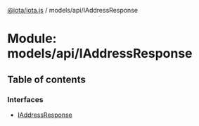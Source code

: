 [@iota/iota.js](../README.md) / models/api/IAddressResponse

# Module: models/api/IAddressResponse

## Table of contents

### Interfaces

- [IAddressResponse](../interfaces/models_api_iaddressresponse.iaddressresponse.md)
